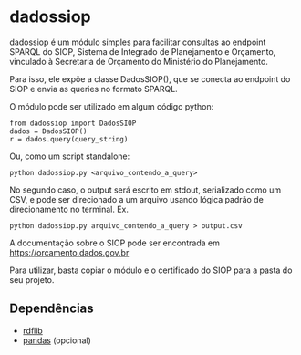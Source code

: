 # dadossiop

dadossiop é um módulo simples para facilitar consultas ao endpoint SPARQL do SIOP,
Sistema de Integrado de Planejamento e Orçamento, vinculado à Secretaria de
Orçamento do Ministério do Planejamento.

Para isso, ele expõe a classe DadosSIOP(), que se conecta ao
endpoint do SIOP e envia as queries no formato SPARQL.

O módulo pode ser utilizado em algum código python:
```
from dadossiop import DadosSIOP
dados = DadosSIOP()
r = dados.query(query_string)
```

Ou, como um script standalone:
```
python dadossiop.py <arquivo_contendo_a_query>
```

No segundo caso, o output será escrito em stdout, serializado como um CSV,
e pode ser direcionado a um arquivo usando lógica padrão de direcionamento no terminal.
Ex.
```
python dadossiop.py arquivo_contendo_a_query > output.csv
```


A documentação sobre o SIOP pode ser encontrada em
https://orcamento.dados.gov.br

Para utilizar, basta copiar o módulo e o certificado do SIOP para a pasta do seu projeto.

## Dependências
- [rdflib](https://github.com/RDFLib/rdflib)
- [pandas](https://github.com/pandas-dev/pandas) (opcional)
